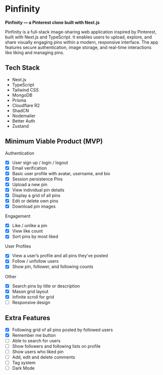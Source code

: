 # Pinfinity

**Pinfinity — a Pinterest clone built with Next.js**

Pinfinity is a full-stack image-sharing web application inspired by Pinterest, built with Next.js and TypeScript. It enables users to upload, explore, and share visually engaging pins within a modern, responsive interface. The app features secure authentication, image storage, and real-time interactions like liking and managing pins.

## Tech Stack

- Next.js
- TypeScript
- Tailwind CSS
- MongoDB
- Prisma
- Cloudflare R2
- ShadCN
- Nodemailer
- Better Auth
- Zustand

## Minimum Viable Product (MVP)

Authentication

- [x] User sign up / login / logout
- [x] Email verification
- [x] Basic user profile with avatar, username, and bio
- [x] Session persistence Pins
- [x] Upload a new pin
- [x] View individual pin details
- [x] Display a grid of all pins
- [x] Edit or delete own pins
- [x] Download pin images

Engagement

- [x] Like / unlike a pin
- [x] View like count
- [x] Sort pins by most liked

User Profiles

- [x] View a user’s profile and all pins they’ve posted
- [x] Follow / unfollow users
- [x] Show pin, follower, and following counts

Other

- [x] Search pins by title or description
- [x] Mason grid layout
- [x] Infinite scroll for grid
- [ ] Responsive design

## Extra Features

- [x] Following grid of all pins posted by followed users
- [x] Remember me button
- [ ] Able to search for users
- [ ] Show followers and following lists on profile
- [ ] Show users who liked pin
- [ ] Add, edit and delete comments
- [ ] Tag system
- [ ] Dark Mode
